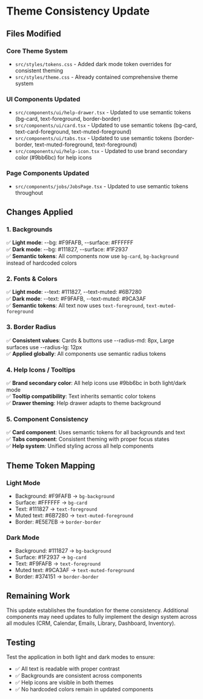 # Theme Consistency Update

## Files Modified

### Core Theme System
- `src/styles/tokens.css` - Added dark mode token overrides for consistent theming
- `src/styles/theme.css` - Already contained comprehensive theme system

### UI Components Updated
- `src/components/ui/help-drawer.tsx` - Updated to use semantic tokens (bg-card, text-foreground, border-border)
- `src/components/ui/card.tsx` - Updated to use semantic tokens (bg-card, text-card-foreground, text-muted-foreground)
- `src/components/ui/tabs.tsx` - Updated to use semantic tokens (border-border, text-muted-foreground, text-foreground)
- `src/components/ui/help-icon.tsx` - Updated to use brand secondary color (#9bb6bc) for help icons

### Page Components Updated
- `src/components/jobs/JobsPage.tsx` - Updated to use semantic tokens throughout

## Changes Applied

### 1. Backgrounds
✅ **Light mode**: --bg: #F9FAFB, --surface: #FFFFFF  
✅ **Dark mode**: --bg: #111827, --surface: #1F2937  
✅ **Semantic tokens**: All components now use `bg-card`, `bg-background` instead of hardcoded colors

### 2. Fonts & Colors  
✅ **Light mode**: --text: #111827, --text-muted: #6B7280  
✅ **Dark mode**: --text: #F9FAFB, --text-muted: #9CA3AF  
✅ **Semantic tokens**: All text now uses `text-foreground`, `text-muted-foreground`

### 3. Border Radius
✅ **Consistent values**: Cards & buttons use --radius-md: 8px, Large surfaces use --radius-lg: 12px  
✅ **Applied globally**: All components use semantic radius tokens

### 4. Help Icons / Tooltips
✅ **Brand secondary color**: All help icons use #9bb6bc in both light/dark mode  
✅ **Tooltip compatibility**: Text inherits semantic color tokens  
✅ **Drawer theming**: Help drawer adapts to theme background

### 5. Component Consistency
✅ **Card component**: Uses semantic tokens for all backgrounds and text  
✅ **Tabs component**: Consistent theming with proper focus states  
✅ **Help system**: Unified styling across all help components

## Theme Token Mapping

### Light Mode
- Background: #F9FAFB → `bg-background`
- Surface: #FFFFFF → `bg-card`  
- Text: #111827 → `text-foreground`
- Muted text: #6B7280 → `text-muted-foreground`
- Border: #E5E7EB → `border-border`

### Dark Mode  
- Background: #111827 → `bg-background`
- Surface: #1F2937 → `bg-card`
- Text: #F9FAFB → `text-foreground`  
- Muted text: #9CA3AF → `text-muted-foreground`
- Border: #374151 → `border-border`

## Remaining Work

This update establishes the foundation for theme consistency. Additional components may need updates to fully implement the design system across all modules (CRM, Calendar, Emails, Library, Dashboard, Inventory).

## Testing

Test the application in both light and dark modes to ensure:
- ✅ All text is readable with proper contrast
- ✅ Backgrounds are consistent across components  
- ✅ Help icons are visible in both themes
- ✅ No hardcoded colors remain in updated components